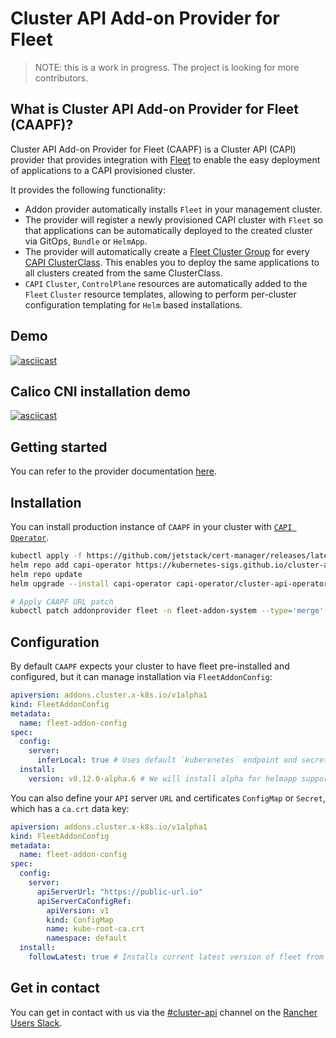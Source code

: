 # Cluster API Add-on Provider for Fleet

> NOTE: this is a work in progress. The project is looking for more contributors.

## What is Cluster API Add-on Provider for Fleet (CAAPF)?

Cluster API Add-on Provider for Fleet (CAAPF) is a Cluster API (CAPI) provider that provides integration with [Fleet](https://github.com/rancher/fleet) to enable the easy deployment of applications to a CAPI provisioned cluster.

It provides the following functionality:

- Addon provider automatically installs `Fleet` in your management cluster.
- The provider will register a newly provisioned CAPI cluster with `Fleet` so that applications can be automatically deployed to the created cluster via GitOps, `Bundle` or `HelmApp`.
- The provider will automatically create a [Fleet Cluster Group](https://fleet.rancher.io/cluster-group) for every [CAPI ClusterClass](https://cluster-api.sigs.k8s.io/tasks/experimental-features/cluster-class/). This enables you to deploy the same applications to all clusters created from the same ClusterClass.
- `CAPI` `Cluster`, `ControlPlane` resources are automatically added to the `Fleet` `Cluster` resource templates, allowing to perform per-cluster configuration templating for `Helm` based installations.

## Demo

[![asciicast](https://asciinema.org/a/659626.svg)](https://asciinema.org/a/659626)

## Calico CNI installation demo

[![asciicast](https://asciinema.org/a/700924.svg)](https://asciinema.org/a/700924)

## Getting started

You can refer to the provider documentation [here](./docs/book/src/.).

## Installation

You can install production instance of `CAAPF` in your cluster with [`CAPI Operator`](https://github.com/kubernetes-sigs/cluster-api-operator).

```bash
kubectl apply -f https://github.com/jetstack/cert-manager/releases/latest/download/cert-manager.yaml
helm repo add capi-operator https://kubernetes-sigs.github.io/cluster-api-operator
helm repo update
helm upgrade --install capi-operator capi-operator/cluster-api-operator --create-namespace -n capi-operator-system --set infrastructure=docker --set addon=fleet

# Apply CAAPF URL patch
kubectl patch addonprovider fleet -n fleet-addon-system --type='merge' -p '{"spec": {"fetchConfig": {"url": "https://github.com/rancher-sandbox/cluster-api-addon-provider-fleet/releases/latest/addon-components.yaml"}}}'
```

## Configuration

By default `CAAPF` expects your cluster to have fleet pre-installed and configured, but it can manage installation via `FleetAddonConfig`:

```yaml
apiversion: addons.cluster.x-k8s.io/v1alpha1
kind: FleetAddonConfig
metadata:
  name: fleet-addon-config
spec:
  config:
    server:
      inferLocal: true # Uses default `kuberenetes` endpoint and secret for APIServerURL configuration
  install:
    version: v0.12.0-alpha.6 # We will install alpha for helmapp support
```

You can also define your `API` server `URL` and certificates `ConfigMap` or `Secret`, which has a `ca.crt` data key:

```yaml
apiversion: addons.cluster.x-k8s.io/v1alpha1
kind: FleetAddonConfig
metadata:
  name: fleet-addon-config
spec:
  config:
    server:
      apiServerUrl: "https://public-url.io"
      apiServerCaConfigRef:
        apiVersion: v1
        kind: ConfigMap
        name: kube-root-ca.crt
        namespace: default
  install:
    followLatest: true # Installs current latest version of fleet from https://github.com/rancher/fleet-helm-charts
```


## Get in contact

You can get in contact with us via the [#cluster-api](https://rancher-users.slack.com/archives/C060L985ZGC) channel on the [Rancher Users Slack](https://slack.rancher.io/).
